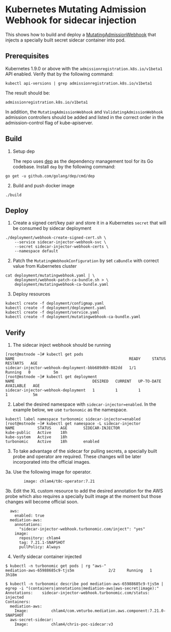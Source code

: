 # Kubernetes Mutating Admission Webhook for sidecar injection

This shows how to build and deploy a [MutatingAdmissionWebhook](https://kubernetes.io/docs/admin/admission-controllers/#mutatingadmissionwebhook-beta-in-19) that injects a specially built secret sidecar container into pod.

## Prerequisites

Kubernetes 1.9.0 or above with the `admissionregistration.k8s.io/v1beta1` API enabled. Verify that by the following command:
```
kubectl api-versions | grep admissionregistration.k8s.io/v1beta1
```
The result should be:
```
admissionregistration.k8s.io/v1beta1
```

In addition, the `MutatingAdmissionWebhook` and `ValidatingAdmissionWebhook` admission controllers should be added and listed in the correct order in the admission-control flag of kube-apiserver.

## Build

1. Setup dep

   The repo uses [dep](https://github.com/golang/dep) as the dependency management tool for its Go codebase. Install `dep` by the following command:
```
go get -u github.com/golang/dep/cmd/dep
```

2. Build and push docker image
   
```
./build
```

## Deploy

1. Create a signed cert/key pair and store it in a Kubernetes `secret` that will be consumed by sidecar deployment
```
./deployment/webhook-create-signed-cert.sh \
    --service sidecar-injector-webhook-svc \
    --secret sidecar-injector-webhook-certs \
    --namespace default
```

2. Patch the `MutatingWebhookConfiguration` by set `caBundle` with correct value from Kubernetes cluster
```
cat deployment/mutatingwebhook.yaml | \
    deployment/webhook-patch-ca-bundle.sh > \
    deployment/mutatingwebhook-ca-bundle.yaml
```

3. Deploy resources
```
kubectl create -f deployment/configmap.yaml
kubectl create -f deployment/deployment.yaml
kubectl create -f deployment/service.yaml
kubectl create -f deployment/mutatingwebhook-ca-bundle.yaml
```

## Verify

1. The sidecar inject webhook should be running
```
[root@mstnode ~]# kubectl get pods
NAME                                                  READY     STATUS    RESTARTS   AGE
sidecar-injector-webhook-deployment-bbb689d69-882dd   1/1       Running   0          5m
[root@mstnode ~]# kubectl get deployment
NAME                                  DESIRED   CURRENT   UP-TO-DATE   AVAILABLE   AGE
sidecar-injector-webhook-deployment   1         1         1            1           5m
```

2. Label the desired namespace with `sidecar-injector=enabled`.  In the example below, we use `turbonomic` as the namespace.
```
kubectl label namespace turbonomic sidecar-injector=enabled
[root@mstnode ~]# kubectl get namespace -L sidecar-injector
NAME          STATUS    AGE       SIDECAR-INJECTOR
kube-public   Active    18h
kube-system   Active    18h
turbonomic    Active    18h       enabled
```

3. To take advantage of the sidecar for pulling secrets, a specially built probe and operator are required.
These changes will be later incorporated into the official images.

3a. Use the following image for operator.
```
        image: chlam4/t8c-operator:7.21
```

3b. Edit the XL custom resource to add the desired annotation for the AWS probe which also requires 
a specially built image at the moment but those changes will become official soon.
```
  aws:
    enabled: true
  mediation-aws:
    annotations:
      "sidecar-injector-webhook.turbonomic.com/inject": "yes"
    image:
      repository: chlam4
      tag: 7.21.1-SNAPSHOT
      pullPolicy: Always
```

4. Verify sidecar container injected
```
$ kubectl -n turbonomic get pods | rg "aws-"
mediation-aws-65988685c9-tjs5m               2/2     Running   1          3h18m

$ kubectl -n turbonomic describe pod mediation-aws-65988685c9-tjs5m | egrep -i "(containers|annotations|mediation-aws|aws-secret|image):"
Annotations:    sidecar-injector-webhook.turbonomic.com/status: injected
Containers:
  mediation-aws:
    Image:          chlam4/com.vmturbo.mediation.aws.component:7.21.0-SNAPSHOT
  aws-secret-sidecar:
    Image:          chlam4/chris-poc-sidecar:v3
```
